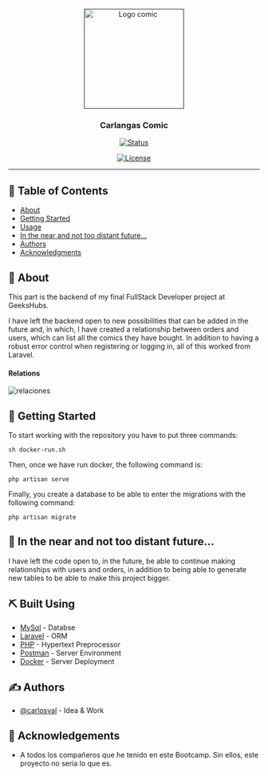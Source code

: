 <p align="center">
  <a href="" rel="noopener">
 <img width=200px height=200px src="https://user-images.githubusercontent.com/75422798/117887152-92b11880-b2b0-11eb-8c83-87770af0e10a.png" alt="Logo comic"></a>
</p>

<h3 align="center">Carlangas Comic</h3>

<div align="center">

[![Status](https://img.shields.io/badge/status-active-success.svg)]()

[![License](https://img.shields.io/badge/license-MIT-blue.svg)](/LICENSE)

</div>

---



## 📝 Table of Contents

- [About](#about)
- [Getting Started](#getting_started)
- [Usage](#usage)
- [In the near and not too distant future...](#future_scope)
- [Authors](#authors)
- [Acknowledgments](#acknowledgement)

## 🧐 About <a name = "about"></a>

This part is the backend of my final FullStack Developer project at GeeksHubs.

I have left the backend open to new possibilities that can be added in the future and, in which, I have created a relationship between orders and users, which can list all the comics they have bought.
In addition to having a robust error control when registering or logging in, all of this worked from Laravel.

#### Relations

![relaciones](https://user-images.githubusercontent.com/75422798/117885841-a22f6200-b2ae-11eb-81f0-0162077e78dc.jpg)

## 🏁 Getting Started <a name = "getting_started"></a>
To start working with the repository you have to put three commands:

```
sh docker-run.sh
```
Then, once we have run docker, the following command is:

```
php artisan serve
```
Finally, you create a database to be able to enter the migrations with the following command:

```
php artisan migrate
```

## 🚀 In the near and not too distant future... <a name = "future_scope"></a>


I have left the code open to, in the future, be able to continue making relationships with users and orders, in addition to being able to generate new tables to be able to make this project bigger.


## ⛏️ Built Using <a name = "built_using"></a>

- [MySql](https://www.mysql.com/) - Databse
- [Laravel](https://laravel.com/) - ORM
- [PHP](https://www.php.net/) - Hypertext Preprocessor
- [Postman](https://learning.postman.com/docs/getting-started/introduction/) - Server Environment
- [Docker](https://docs.docker.com/) - Server Deployment

## ✍️ Authors <a name = "authors"></a>

- [@carlosval](https://github.com/Carlos-Val) - Idea & Work

## 🎉 Acknowledgements <a name = "acknowledgement"></a>

-  A todos los compañeros que he tenido en este Bootcamp. Sin ellos, este proyecto no seria lo que es.